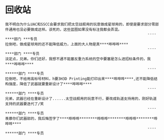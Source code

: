 # 回收站

	我不明白为什么UAC和SSCC会要求我们把太空战舰用的玩意做成星球用的，即使是要求部分零部件通用也没必要做成这样。该死的，这些蓝图如果没有标注我都会弄混。
	                                                 				 ----****部门 ***专员
	拉倒吧，做成星球用的还不能降低威力，上面的大人物是真****哗哗哗****
	                                                				 ----****部门 ****专员
	淡定点，兄弟。你们还好，我想不通不能塞反重力系统的空中要塞是怎么进招标条件的，我****哗哗哗****
	                                               					 ----******部门 ****专员
	拉倒吧，不给用高标号材料，h要3H3D Printing能打印出来****哗哗哗****,还不能降低结构强度，降低了武器就要重新设计了****哗哗哗****
	                                               					 ----******部门 ****专员
	兄弟，武器已经在重新设计了......太空战舰用的玩意不行，要改成轨道支持用的，刚好轨道支持的武器要迭代了/笑
	                                               					 ----******部门 ****专员
	羡慕你们武器部的，我后悔签字了****哗哗哗********哗哗哗********哗哗哗********哗哗哗****
	                                               					 ----******部门 ****专员


​	                                               					 

